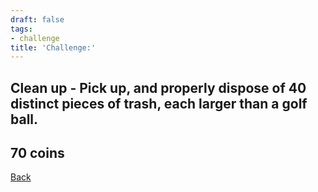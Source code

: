 ```yaml
---
draft: false
tags:
- challenge
title: 'Challenge:'
---
```

## Clean up - Pick up, and properly dispose of 40 distinct pieces of trash, each larger than a golf ball.
## 70 coins
[Back](/jetlag) 
